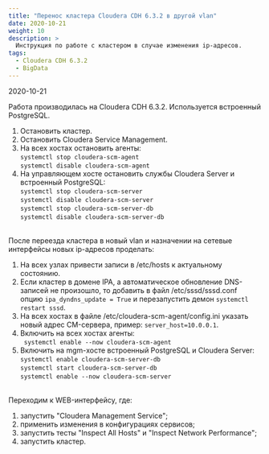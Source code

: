 ```yaml
---
title: "Перенос кластера Cloudera CDH 6.3.2 в другой vlan"
date: 2020-10-21
weight: 10
description: >
  Инструкция по работе с кластером в случае изменения ip-адресов.
tags:
  - Cloudera CDH 6.3.2
  - BigData
---
```


2020-10-21

Работа производилась на Cloudera CDH 6.3.2. Используется встроенный PostgreSQL.

1. Остановить кластер.
1. Остановить Cloudera Service Management.
1. На всех хостах остановить агенты:<br>
  `systemctl stop cloudera-scm-agent`<br>
  `systemctl disable cloudera-scm-agent`
1. На управляющем хосте остановить службы Cloudera Server и встроенный PostgreSQL:<br>
  `systemctl stop cloudera-scm-server`<br>
  `systemctl disable cloudera-scm-server`<br>
  `systemctl stop cloudera-scm-server-db`<br>
  `systemctl disable cloudera-scm-server-db`

<br>
После переезда кластера в новый vlan и назначении на сетевые интерфейсы новых ip-адресов проделать:

1. На всех узлах привести записи в /etc/hosts к актуальному состоянию.
1. Если кластер в домене IPA, а автоматическое обновление DNS-записей не произошло, то добавить в файл /etc/sssd/sssd.conf опцию `ipa_dyndns_update = True` и перезапустить демон `systemctl restart sssd`.
1. На всех хостах в файле /etc/cloudera-scm-agent/config.ini указать новый адрес CM-сервера, пример: `server_host=10.0.0.1`.
1. Включить на всех хостах агенты:<br>
  ` systemctl enable --now cloudera-scm-agent`
1. Включить на mgm-хосте встроенный PostgreSQL и Cloudera Server:<br>
  `systemctl enable cloudera-scm-server-db`<br>
  `systemctl start cloudera-scm-server-db`<br>
  `systemctl enable --now cloudera-scm-server`

<br>
Переходим к WEB-интерфейсу, где:

1. запустить "Cloudera Management Service";
1. применить изменения в конфигурациях сервисов;
1. запустить тесты "Inspect All Hosts" и "Inspect Network Performance";
1. запустить кластер.
